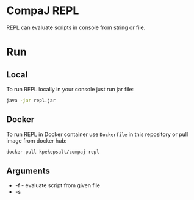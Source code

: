 # CompaJ REPL

REPL can evaluate scripts in console from string or file.

# Run

## Local

To run REPL locally in your console just run jar file:

```bash
java -jar repl.jar
```

## Docker

To run REPL in Docker container use `Dockerfile` in this repository or pull image from docker hub:

```bash
docker pull kpekepsalt/compaj-repl
```

## Arguments

- -f <fileUrl> - evaluate script from given file
- -s <script> - evaluate script from given string

Example:

```bash
java -jar repl.jar -f "path/to/file"
java -jar repl.jar -s "println 5 * 2"
```